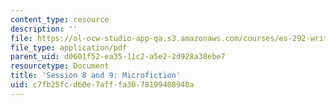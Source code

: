 ```yaml
---
content_type: resource
description: ''
file: https://ol-ocw-studio-app-qa.s3.amazonaws.com/courses/es-292-writing-workshop-spring-2008/c7fb25fcd60e7afffa3078199408948a_MITES_292S08_ses8_9_asgn.pdf
file_type: application/pdf
parent_uid: d0601f52-ea35-11c2-a5e2-2d928a38ebe7
resourcetype: Document
title: 'Session 8 and 9: Microfiction'
uid: c7fb25fc-d60e-7aff-fa30-78199408948a
---
```

